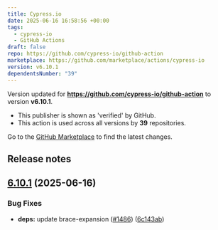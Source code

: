 ```yaml
---
title: Cypress.io
date: 2025-06-16 16:58:56 +00:00
tags:
  - cypress-io
  - GitHub Actions
draft: false
repo: https://github.com/cypress-io/github-action
marketplace: https://github.com/marketplace/actions/cypress-io
version: v6.10.1
dependentsNumber: "39"
---
```



Version updated for **https://github.com/cypress-io/github-action** to version **v6.10.1**.
- This publisher is shown as 'verified' by GitHub.
- This action is used across all versions by **39** repositories.

Go to the [GitHub Marketplace](https://github.com/marketplace/actions/cypress-io) to find the latest changes.

## Release notes

## [6.10.1](https://github.com/cypress-io/github-action/compare/v6.10.0...v6.10.1) (2025-06-16)


### Bug Fixes

* **deps:** update brace-expansion ([#1486](https://github.com/cypress-io/github-action/issues/1486)) ([6c143ab](https://github.com/cypress-io/github-action/commit/6c143abc292aa835d827652c2ea025d098311070))




